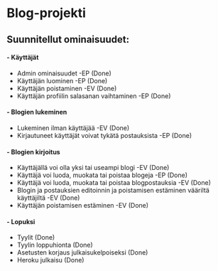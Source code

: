 # Blog-projekti
## Suunnitellut ominaisuudet:

#### - Käyttäjät
- Admin ominaisuudet -EP (Done)
- Käyttäjän luominen -EP (Done)
- Käyttäjän poistaminen -EV (Done)
- Käyttäjän profiilin salasanan vaihtaminen -EP (Done)

#### - Blogien lukeminen
- Lukeminen ilman käyttäjää -EV (Done)
- Kirjautuneet käyttäjät voivat tykätä postauksista -EP (Done)

#### - Blogien kirjoitus
- Käyttäjällä voi olla yksi tai useampi blogi -EV (Done)
- Käyttäjä voi luoda, muokata tai poistaa blogeja -EP (Done)
- Käyttäjä voi luoda, muokata tai poistaa blogpostauksia -EV (Done)
- Blogin ja postauksien editoinnin ja poistamisen estäminen vääriltä käyttäjiltä -EV (Done)
- Käyttäjän poistamisen estäminen -EV (Done)

#### - Lopuksi
- Tyylit (Done)
- Tyylin loppuhionta (Done)
- Asetusten korjaus julkaisukelpoiseksi (Done)
- Heroku julkaisu (Done)